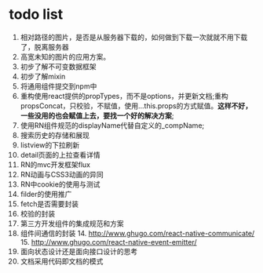 # todo list
1. 相对路径的图片，是否是从服务器下载的，如何做到下载一次就就不用下载了，脱离服务器
2. 高宽未知的图片的应用方案。
1. 初步了解不可变数据框架
2. 初步了解mixin
2. 将通用组件提交到npm中
1. 重构使用react提供的propTypes，而不是options，并更新文档;重构propsConcat，只校验，不赋值，使用...this.props的方式赋值。**这样不好，一些没用的也会赋值上去，要找一个好的解决方案**;
2. 使用RN组件规范的displayName代替自定义的_compName;
2. 搜索历史的存储和展现
5. listview的下拉刷新
6. detail页面的上拉查看详情
6. RN的mvc开发框架flux
7. RN动画与CSS3动画的异同
8. RN中cookie的使用与测试
9. filder的使用推广
10. fetch是否需要封装
11. 校验的封装
12. 第三方开发组件的集成规范和方案
13. 组件间通信的封装
	14. http://www.ghugo.com/react-native-communicate/
	15. http://www.ghugo.com/react-native-event-emitter/
16. 面向状态设计还是面向接口设计的思考
17. 文档采用代码即文档的模式

